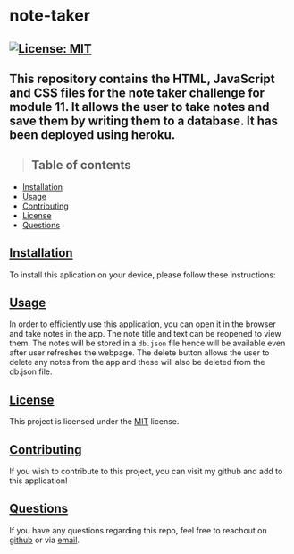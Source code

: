 # note-taker

## [![License: MIT](https://img.shields.io/badge/License-MIT-yellow.svg)](https://opensource.org/licenses/MIT)

## This repository contains the HTML, JavaScript and CSS files for the note taker challenge for module 11. It allows the user to take notes and save them by writing them to a database. It has been deployed using heroku.


>## Table of contents

- [Installation](#installation)
- [Usage](#usage)
- [Contributing](#contributing)
- [License](#license)
- [Questions](#questions)

## [**Installation**](#table-of-contents)

To install this aplication on your device, please follow these instructions:



## [**Usage**](#table-of-contents)
In order to efficiently use this application, you can open it in the browser and take notes in the app. The note title and text can be reopened to view them. The notes will be stored in a `db.json` file hence will be available even after user refreshes the webpage. The delete button allows the user to delete any notes from the app and these will also be deleted from the db.json file.


## [**License**](#table-of-contents)
This project is licensed under the [MIT](https://opensource.org/licenses/MIT) license.

## [**Contributing**](#table-of-contents)
If you wish to contribute to this project, you can visit my github and add to this application!


## [**Questions**](#table-of-contents)

If you have any questions regarding this repo, feel free to reachout on [github](https://github.com/rashida53) or via [email](rashidamk21@gmail.com).



